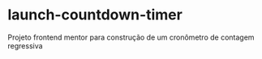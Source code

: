 # launch-countdown-timer
Projeto frontend mentor para construção de um cronômetro de contagem regressiva
